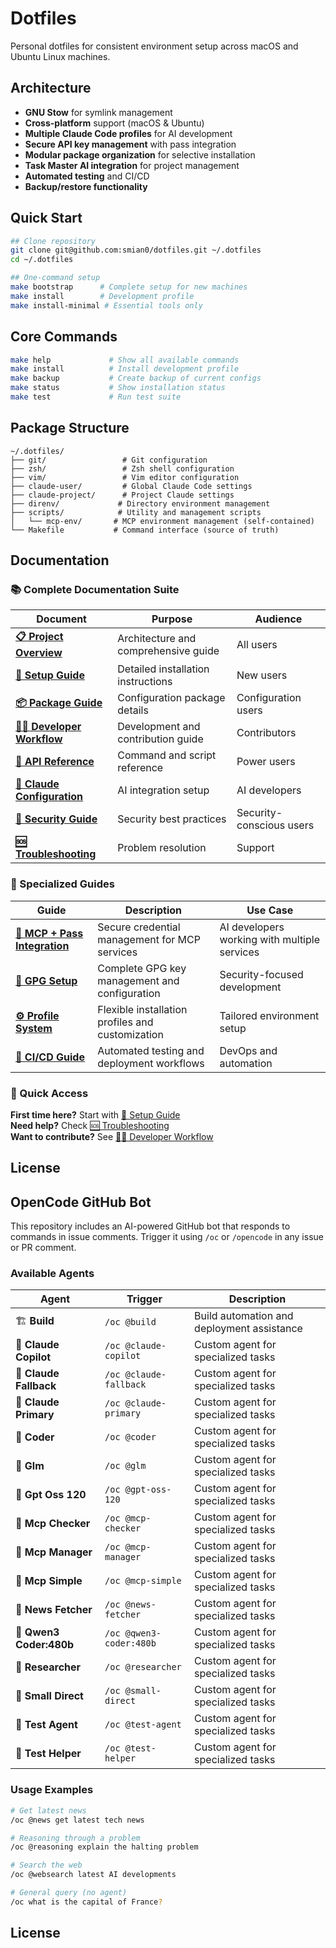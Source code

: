 # Dotfiles

Personal dotfiles for consistent environment setup across macOS and Ubuntu Linux machines.

## Architecture

- **GNU Stow** for symlink management
- **Cross-platform** support (macOS & Ubuntu)
- **Multiple Claude Code profiles** for AI development
- **Secure API key management** with pass integration
- **Modular package organization** for selective installation
- **Task Master AI integration** for project management
- **Automated testing** and CI/CD
- **Backup/restore functionality**

## Quick Start

```bash
## Clone repository
git clone git@github.com:smian0/dotfiles.git ~/.dotfiles
cd ~/.dotfiles

## One-command setup
make bootstrap      # Complete setup for new machines
make install        # Development profile
make install-minimal # Essential tools only
```

## Core Commands

```bash
make help             # Show all available commands
make install          # Install development profile
make backup           # Create backup of current configs
make status           # Show installation status
make test             # Run test suite
```

## Package Structure

```text
~/.dotfiles/
├── git/                 # Git configuration
├── zsh/                 # Zsh shell configuration
├── vim/                 # Vim editor configuration
├── claude-user/         # Global Claude Code settings
├── claude-project/      # Project Claude settings
├── direnv/             # Directory environment management
├── scripts/            # Utility and management scripts
│   └── mcp-env/       # MCP environment management (self-contained)
└── Makefile           # Command interface (source of truth)
```

## Documentation

### 📚 Complete Documentation Suite

| Document | Purpose | Audience |
|----------|---------|----------|
| **[📋 Project Overview](docs/PROJECT-OVERVIEW.md)** | Architecture and comprehensive guide | All users |
| **[🚀 Setup Guide](docs/SETUP.md)** | Detailed installation instructions | New users |
| **[📦 Package Guide](docs/PACKAGE-GUIDE.md)** | Configuration package details | Configuration users |
| **[👨‍💻 Developer Workflow](docs/DEVELOPER-WORKFLOW.md)** | Development and contribution guide | Contributors |
| **[📖 API Reference](docs/API-REFERENCE.md)** | Command and script reference | Power users |
| **[🤖 Claude Configuration](docs/CLAUDE.md)** | AI integration setup | AI developers |
| **[🔐 Security Guide](docs/SECURITY.md)** | Security best practices | Security-conscious users |
| **[🆘 Troubleshooting](docs/TROUBLESHOOTING.md)** | Problem resolution | Support |

### 🔧 Specialized Guides

| Guide | Description | Use Case |
|-------|-------------|----------|
| **[🔐 MCP + Pass Integration](scripts/mcp-env/README.md)** | Secure credential management for MCP services | AI developers working with multiple services |
| **[🔑 GPG Setup](docs/GPG-SETUP.md)** | Complete GPG key management and configuration | Security-focused development |
| **[⚙️ Profile System](PROFILES.md)** | Flexible installation profiles and customization | Tailored environment setup |
| **[🔄 CI/CD Guide](docs/CI.md)** | Automated testing and deployment workflows | DevOps and automation |

### 🎯 Quick Access

**First time here?** Start with [🚀 Setup Guide](docs/SETUP.md)  
**Need help?** Check [🆘 Troubleshooting](docs/TROUBLESHOOTING.md)  
**Want to contribute?** See [👨‍💻 Developer Workflow](docs/DEVELOPER-WORKFLOW.md)

## License
## OpenCode GitHub Bot

This repository includes an AI-powered GitHub bot that responds to commands in issue comments. Trigger it using `/oc` or `/opencode` in any issue or PR comment.

### Available Agents

| Agent | Trigger | Description |
|-------|---------|-------------|
| 🏗️ **Build** | `/oc @build` | Build automation and deployment assistance |
| 🤖 **Claude Copilot** | `/oc @claude-copilot` | Custom agent for specialized tasks |
| 🤖 **Claude Fallback** | `/oc @claude-fallback` | Custom agent for specialized tasks |
| 🤖 **Claude Primary** | `/oc @claude-primary` | Custom agent for specialized tasks |
| 🤖 **Coder** | `/oc @coder` | Custom agent for specialized tasks |
| 🤖 **Glm** | `/oc @glm` | Custom agent for specialized tasks |
| 🤖 **Gpt Oss 120** | `/oc @gpt-oss-120` | Custom agent for specialized tasks |
| 🤖 **Mcp Checker** | `/oc @mcp-checker` | Custom agent for specialized tasks |
| 🤖 **Mcp Manager** | `/oc @mcp-manager` | Custom agent for specialized tasks |
| 🤖 **Mcp Simple** | `/oc @mcp-simple` | Custom agent for specialized tasks |
| 🤖 **News Fetcher** | `/oc @news-fetcher` | Custom agent for specialized tasks |
| 🤖 **Qwen3 Coder:480b** | `/oc @qwen3-coder:480b` | Custom agent for specialized tasks |
| 🤖 **Researcher** | `/oc @researcher` | Custom agent for specialized tasks |
| 🤖 **Small Direct** | `/oc @small-direct` | Custom agent for specialized tasks |
| 🤖 **Test Agent** | `/oc @test-agent` | Custom agent for specialized tasks |
| 🤖 **Test Helper** | `/oc @test-helper` | Custom agent for specialized tasks |

### Usage Examples

```bash
# Get latest news
/oc @news get latest tech news

# Reasoning through a problem
/oc @reasoning explain the halting problem

# Search the web
/oc @websearch latest AI developments

# General query (no agent)
/oc what is the capital of France?
```

## License
